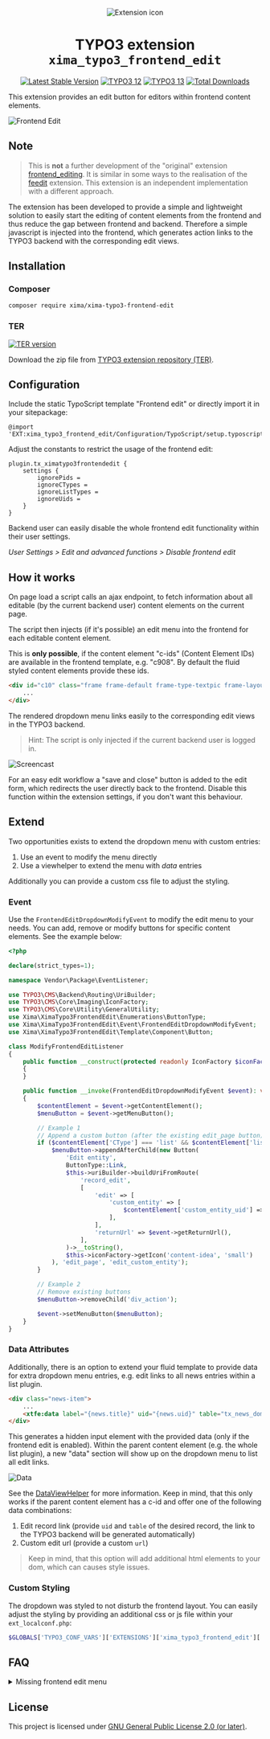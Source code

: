 <div align="center">

![Extension icon](Resources/Public/Icons/Extension.svg)

# TYPO3 extension `xima_typo3_frontend_edit`

[![Latest Stable Version](https://typo3-badges.dev/badge/xima_typo3_frontend_edit/version/shields.svg)](https://extensions.typo3.org/extension/xima_typo3_frontend_edit)
[![TYPO3 12](https://img.shields.io/badge/TYPO3-12-orange.svg)](https://get.typo3.org/version/12)
[![TYPO3 13](https://img.shields.io/badge/TYPO3-13-orange.svg)](https://get.typo3.org/version/13)
[![Total Downloads](https://poser.pugx.org/xima/xima-typo3-frontend-edit/d/total)](https://packagist.org/packages/xima/xima-typo3-frontend-edit)

</div>

This extension provides an edit button for editors within frontend content elements.

![Frontend Edit](./Documentation/Images/frontendEdit.png)

## Note

> This is **not** a further development of the "original" extension [frontend_editing](https://extensions.typo3.org/extension/frontend_editing). It is similar in some ways to the realisation of the [feedit](https://extensions.typo3.org/extension/feedit) extension. This extension is an independent implementation with a different approach.

The extension has been developed to provide a simple and lightweight solution to easily start the editing of content elements from the frontend and thus reduce the gap between frontend and backend. Therefore a simple javascript is injected into the frontend, which generates action links to the TYPO3 backend with the corresponding edit views.


## Installation

### Composer

``` bash
composer require xima/xima-typo3-frontend-edit
```

### TER

[![TER version](https://typo3-badges.dev/badge/xima_typo3_frontend_edit/version/shields.svg)](https://extensions.typo3.org/extension/xima_typo3_frontend_edit)

Download the zip file from [TYPO3 extension repository (TER)](https://extensions.typo3.org/extension/xima_typo3_frontend_edit).

## Configuration

Include the static TypoScript template "Frontend edit" or directly import it in your sitepackage:

``` typoscript
@import 'EXT:xima_typo3_frontend_edit/Configuration/TypoScript/setup.typoscript'
```

Adjust the constants to restrict the usage of the frontend edit:
``` typoscript
plugin.tx_ximatypo3frontendedit {
    settings {
        ignorePids =
        ignoreCTypes =
        ignoreListTypes =
        ignoreUids =
    }
}
```

Backend user can easily disable the whole frontend edit functionality within their user settings.

*User Settings > Edit and advanced functions > Disable frontend edit*

## How it works

On page load a script calls an ajax endpoint, to fetch information about all editable (by the current backend user) content elements on the current page.

The script then injects (if it's possible) an edit menu into the frontend for each editable content element.

This is __only possible__, if the content element "c-ids" (Content Element IDs) are available in the frontend template, e.g. "c908". By default the fluid styled content elements provide these ids.

```html
<div id="c10" class="frame frame-default frame-type-textpic frame-layout-0">
    ...
</div>
```

The rendered dropdown menu links easily to the corresponding edit views in the TYPO3 backend.

> Hint: The script is only injected if the current backend user is logged in.


![Screencast](./Documentation/Images/screencast.gif)

For an easy edit workflow a "save and close" button is added to the edit form, which redirects the user directly back to the frontend. Disable this function within the extension settings, if you don't want this behaviour.

## Extend

Two opportunities exists to extend the dropdown menu with custom entries:

1. Use an event to modify the menu directly
2. Use a viewhelper to extend the menu with *data* entries

Additionally you can provide a custom css file to adjust the styling.

### Event

Use the `FrontendEditDropdownModifyEvent` to modify the edit menu to your needs. You can add, remove or modify buttons for specific content elements. See the example below:

```php
<?php

declare(strict_types=1);

namespace Vendor\Package\EventListener;

use TYPO3\CMS\Backend\Routing\UriBuilder;
use TYPO3\CMS\Core\Imaging\IconFactory;
use TYPO3\CMS\Core\Utility\GeneralUtility;
use Xima\XimaTypo3FrontendEdit\Enumerations\ButtonType;
use Xima\XimaTypo3FrontendEdit\Event\FrontendEditDropdownModifyEvent;
use Xima\XimaTypo3FrontendEdit\Template\Component\Button;

class ModifyFrontendEditListener
{
    public function __construct(protected readonly IconFactory $iconFactory, protected readonly UriBuilder $uriBuilder)
    {
    }

    public function __invoke(FrontendEditDropdownModifyEvent $event): void
    {
        $contentElement = $event->getContentElement();
        $menuButton = $event->getMenuButton();

        // Example 1
        // Append a custom button (after the existing edit_page button) for your plugin to e.g. edit the referenced entity
        if ($contentElement['CType'] === 'list' && $contentElement['list_type'] === 'custom_plugin_name') {
            $menuButton->appendAfterChild(new Button(
                'Edit entity',
                ButtonType::Link,
                $this->uriBuilder->buildUriFromRoute(
                    'record_edit',
                    [
                        'edit' => [
                            'custom_entity' => [
                                $contentElement['custom_entity_uid'] => 'edit',
                            ],
                        ],
                        'returnUrl' => $event->getReturnUrl(),
                    ],
                )->__toString(),
                $this->iconFactory->getIcon('content-idea', 'small')
            ), 'edit_page', 'edit_custom_entity');
        }

        // Example 2
        // Remove existing buttons
        $menuButton->removeChild('div_action');

        $event->setMenuButton($menuButton);
    }
}
```

### Data Attributes

Additionally, there is an option to extend your fluid template to provide data for extra dropdown menu entries, e.g. edit links to all news entries within a list plugin.

```html
<div class="news-item">
    ...
    <xtfe:data label="{news.title}" uid="{news.uid}" table="tx_news_domain_model_news" icon="content-news" />
</div>
```

This generates a hidden input element with the provided data (only if the frontend edit is enabled). Within the parent content element (e.g. the whole list plugin), a new "data" section will show up on the dropdown menu to list all edit links.

![Data](./Documentation/Images/data.png)

See the [DataViewHelper](Classes/ViewHelpers/DataViewHelper.php) for more information. Keep in mind, that this only works if the parent content element has a c-id and  offer one of the following data combinations:

1. Edit record link (provide `uid` and `table` of the desired record, the link to the TYPO3 backend will be generated automatically)
2. Custom edit url (provide a custom `url`)

> Keep in mind, that this option will add additional html elements to your dom, which can causes style issues.

### Custom Styling

The dropdown was styled to not disturb the frontend layout. You can easily adjust the styling by providing an additional css or js file within your `ext_localconf.php`:

```php
$GLOBALS['TYPO3_CONF_VARS']['EXTENSIONS']['xima_typo3_frontend_edit']['registerAdditionalFrontendResources'][] = 'EXT:custom_extension/Resources/Public/Css/Custom.css';
```

## FAQ

<details>
<summary>
Missing frontend edit menu
</summary>

*Why is the frontend edit menu not displayed on my page / for my content element?*

There may be a number of reasons for this:

1. __Backend user session__

    Are you currently logged into the TYPO3 backend? Otherwise the frontend edit will not working.
2. __Backend user permission__

    Does your user have all permissions to edit the page as well as the content elements?
3. __TypoScript__

    Is the TypoScript template "Frontend edit" included in your sitepackage? Do you have declared the constants to restrict the usage of the frontend edit?

4. __Content Element IDs__

    Make sure that the content element "c-ids" (Content Element IDs) are available within your frontend template, e.g. "c908".

5. __Content Element on current Page__

    For now only all content elements on the current page are "editable". So if you using some kind of inheritance, e.g. for your footer, this content can't be edited. Maybe I will find a smarter solution for this in the future.

6. __Debug__

    Check the network tab for the initial ajax call (something like `/?type=1729341864` with the information about the editable content elements and the according dropdown menus.


</details>

## License

This project is licensed
under [GNU General Public License 2.0 (or later)](LICENSE.md).
